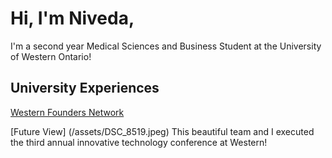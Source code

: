 # Hi, I'm Niveda,

I'm a second year Medical Sciences and Business Student at the University of Western Ontario!

## **University Experiences**
[Western Founders Network](https://www.foundersnetwork.ca/)

[Future View] (/assets/DSC_8519.jpeg)
This beautiful team and I executed the third annual innovative technology conference at Western!
